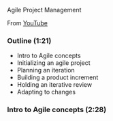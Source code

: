 Agile Project Management

From [YouTube](https://youtu.be/kN01CK6OU_g)

### Outline (1:21)
- Intro to Agile concepts
- Initializing an agile project
- Planning an iteration
- Building a product increment
- Holding an iterative review
- Adapting to changes

### Intro to Agile concepts (2:28)
